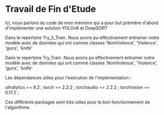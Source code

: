 # Travail de Fin d'Etude
Ici, nous parlons du code de mon mémoire qui a pour but prémière d'abord d'implémenter une solution YOLOv8 et DeepSORT 


Dans le repertoire Try_3_Train. Nous avons pu effectivement entrainer notre modèle avec de données qui ont comme classes 'NonViolence', 'Violence', 'guns', 'knife'

Dans le repertoire Try_Train. Nous avons pu effectivement entrainer notre modèle avec de données qui ont comme classes 'NonViolence', 'Violence', 'guns', 'knife'

Les dépendances utiles pour l'exécution de l'implementation :

ultralytics == 8.2 ;
torch == 2.2.2 ;
torchaudio == 2.2.2 ;
torchvision == 0.17.2 ;

Ces différents packages sont très utiles pour le bon fonctionnement de l'algorithme. 
